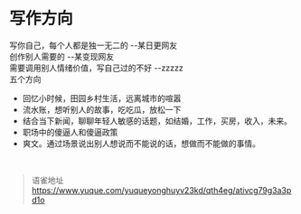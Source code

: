 # 写作方向
写你自己，每个人都是独一无二的 --某日更网友  
创作别人需要的 --某变现网友  
需要调用别人情绪价值，写自己过的不好 --zzzzz  
五个方向

- 回忆小时候，田园乡村生活，远离城市的喧嚣
- 流水账，想听别人的故事，吃吃瓜，放松一下
- 结合当下新闻，聊聊年轻人敏感的话题，如结婚，工作，买房，收入，未来。
- 职场中的傻逼人和傻逼政策
- 爽文。通过场景说出别人想说而不能说的话，想做而不能做的事情。

<br>
  
> 语雀地址 https://www.yuque.com/yuqueyonghuyv23kd/qth4eg/ativcg79g3a3pd1o